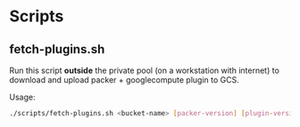 # Scripts

## fetch-plugins.sh
Run this script **outside** the private pool (on a workstation with internet) to download and upload packer + googlecompute plugin to GCS.

Usage:
```bash
./scripts/fetch-plugins.sh <bucket-name> [packer-version] [plugin-version]
```
